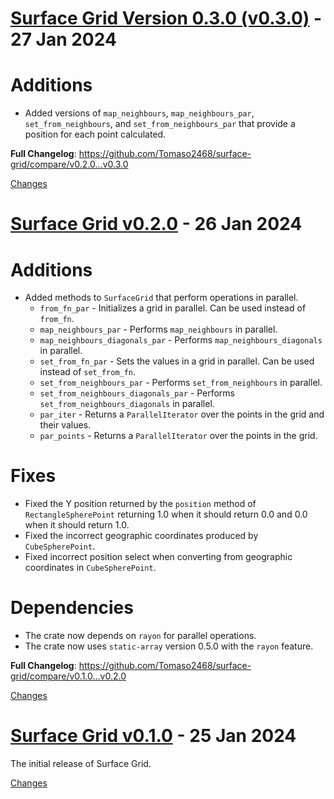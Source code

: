 <a name="v0.3.0"></a>
# [Surface Grid Version 0.3.0 (v0.3.0)](https://github.com/Tomaso2468/surface-grid/releases/tag/v0.3.0) - 27 Jan 2024

# Additions
- Added versions of `map_neighbours`, `map_neighbours_par`, `set_from_neighbours`, and `set_from_neighbours_par` that provide a position for each point calculated.

**Full Changelog**: https://github.com/Tomaso2468/surface-grid/compare/v0.2.0...v0.3.0


[Changes][v0.3.0]


<a name="v0.2.0"></a>
# [Surface Grid v0.2.0](https://github.com/Tomaso2468/surface-grid/releases/tag/v0.2.0) - 26 Jan 2024

# Additions
- Added methods to `SurfaceGrid` that perform operations in parallel.
  - `from_fn_par` - Initializes a grid in parallel. Can be used instead of `from_fn`.
  - `map_neighbours_par` - Performs `map_neighbours` in parallel.
  - `map_neighbours_diagonals_par` - Performs `map_neighbours_diagonals` in parallel.
  - `set_from_fn_par` - Sets the values in a grid in parallel. Can be used instead of `set_from_fn`.
  - `set_from_neighbours_par` - Performs `set_from_neighbours` in parallel.
  - `set_from_neighbours_diagonals_par` - Performs `set_from_neighbours_diagonals` in parallel.
  - `par_iter` - Returns a `ParallelIterator` over the points in the grid and their values.
  - `par_points` - Returns a `ParallelIterator` over the points in the grid.

# Fixes
- Fixed the Y position returned by the `position` method of `RectangleSpherePoint` returning 1.0 when it should return 0.0 and 0.0 when it should return 1.0.
- Fixed the incorrect geographic coordinates produced by `CubeSpherePoint`.
- Fixed incorrect position select when converting from geographic coordinates in `CubeSpherePoint`.

# Dependencies
- The crate now depends on `rayon` for parallel operations.
- The crate now uses `static-array` version 0.5.0 with the `rayon` feature.

**Full Changelog**: https://github.com/Tomaso2468/surface-grid/compare/v0.1.0...v0.2.0

[Changes][v0.2.0]


<a name="v0.1.0"></a>
# [Surface Grid v0.1.0](https://github.com/Tomaso2468/surface-grid/releases/tag/v0.1.0) - 25 Jan 2024

The initial release of Surface Grid.

[Changes][v0.1.0]


[v0.3.0]: https://github.com/Tomaso2468/surface-grid/compare/v0.2.0...v0.3.0
[v0.2.0]: https://github.com/Tomaso2468/surface-grid/compare/v0.1.0...v0.2.0
[v0.1.0]: https://github.com/Tomaso2468/surface-grid/tree/v0.1.0

<!-- Generated by https://github.com/rhysd/changelog-from-release v3.7.1 -->
